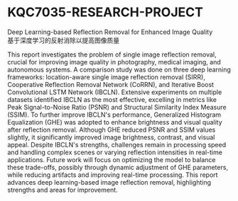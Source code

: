 # KQC7035-RESEARCH-PROJECT
Deep Learning-based Reflection Removal for Enhanced Image Quality  
基于深度学习的反射消除以提高图像质量
  
This report investigates the problem of single image reflection removal, crucial for
improving image quality in photography, medical imaging, and autonomous systems. A
comparison study was done on three deep learning frameworks: location-aware single
image reflection removal (SIRR), Cooperative Reflection Removal Network (CoRRN),
and Iterative Boost Convolutional LSTM Network (IBCLN). Extensive experiments on
multiple datasets identified IBCLN as the most effective, excelling in metrics like Peak
Signal-to-Noise Ratio (PSNR) and Structural Similarity Index Measure (SSIM). To
further improve IBCLN's performance, Generalized Histogram Equalization (GHE) was
adopted to enhance brightness and visual quality after reflection removal. Although GHE
reduced PSNR and SSIM values slightly, it significantly improved image brightness,
contrast, and visual appeal. Despite IBCLN's strengths, challenges remain in processing
speed and handling complex scenes or varying reflection intensities in real-time
applications. Future work will focus on optimizing the model to balance these trade-offs,
possibly through dynamic adjustment of GHE parameters, while reducing artifacts and
improving real-time processing. This report advances deep learning-based image
reflection removal, highlighting strengths and areas for improvement.
